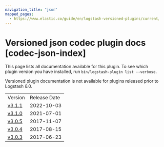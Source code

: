 ```yaml
---
navigation_title: "json"
mapped_pages:
  - https://www.elastic.co/guide/en/logstash-versioned-plugins/current/codec-json-index.html
---
```


# Versioned json codec plugin docs [codec-json-index]

This page lists all documentation available for this plugin. To see which plugin version you have installed, run `bin/logstash-plugin list --verbose`.

Versioned plugin documentation is not available for plugins released prior to Logstash 6.0.

| | |
| :- | :- |
| Version | Release Date |
| [v3.1.1](v3-1-1-plugins-codecs-json.md) | 2022-10-03 |
| [v3.1.0](v3-1-0-plugins-codecs-json.md) | 2021-07-01 |
| [v3.0.5](v3-0-5-plugins-codecs-json.md) | 2017-11-07 |
| [v3.0.4](v3-0-4-plugins-codecs-json.md) | 2017-08-15 |
| [v3.0.3](v3-0-3-plugins-codecs-json.md) | 2017-06-23 |
